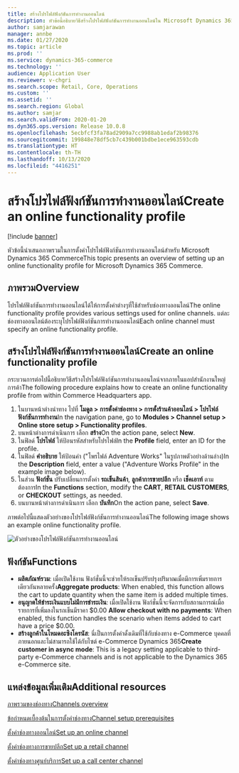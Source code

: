 ```yaml
---
title: สร้างโปรไฟล์ฟังก์ชันการทำงานออนไลน์
description: หัวข้อนี้อธิบายวิธีสร้างโปรไฟล์ฟังก์ชันการทำงานออนไลน์ใน Microsoft Dynamics 365 Commerce
author: samjarawan
manager: annbe
ms.date: 01/27/2020
ms.topic: article
ms.prod: ''
ms.service: dynamics-365-commerce
ms.technology: ''
audience: Application User
ms.reviewer: v-chgri
ms.search.scope: Retail, Core, Operations
ms.custom: ''
ms.assetid: ''
ms.search.region: Global
ms.author: samjar
ms.search.validFrom: 2020-01-20
ms.dyn365.ops.version: Release 10.0.8
ms.openlocfilehash: 5ecbfcf3fa78ad2909a7cc9988ab1edaf2b98376
ms.sourcegitcommit: 199848e78df5cb7c439b001bdbe1ece963593cdb
ms.translationtype: HT
ms.contentlocale: th-TH
ms.lasthandoff: 10/13/2020
ms.locfileid: "4416251"
---
```

# <a name="create-an-online-functionality-profile"></a><span data-ttu-id="aa1fd-103">สร้างโปรไฟล์ฟังก์ชันการทำงานออนไลน์</span><span class="sxs-lookup"><span data-stu-id="aa1fd-103">Create an online functionality profile</span></span>


[!include [banner](includes/banner.md)]

<span data-ttu-id="aa1fd-104">หัวข้อนี้นำเสนอภาพรวมในการตั้งค่าโปรไฟล์ฟังก์ชันการทำงานออนไลน์สำหรับ Microsoft Dynamics 365 Commerce</span><span class="sxs-lookup"><span data-stu-id="aa1fd-104">This topic presents an overview of setting up an online functionality profile for Microsoft Dynamics 365 Commerce.</span></span>

## <a name="overview"></a><span data-ttu-id="aa1fd-105">ภาพรวม</span><span class="sxs-lookup"><span data-stu-id="aa1fd-105">Overview</span></span>

<span data-ttu-id="aa1fd-106">โปรไฟล์ฟังก์ชันการทำงานออนไลน์ได้ให้การตั้งค่าต่างๆที่ใช้สำหรับช่องทางออนไลน์</span><span class="sxs-lookup"><span data-stu-id="aa1fd-106">The online functionality profile provides various settings used for online channels.</span></span> <span data-ttu-id="aa1fd-107">แต่ละช่องทางออนไลน์ต้องระบุโปรไฟล์ฟังก์ชันการทำงานออนไลน์</span><span class="sxs-lookup"><span data-stu-id="aa1fd-107">Each online channel must specify an online functionality profile.</span></span>

## <a name="create-an-online-functionality-profile"></a><span data-ttu-id="aa1fd-108">สร้างโปรไฟล์ฟังก์ชันการทำงานออนไลน์</span><span class="sxs-lookup"><span data-stu-id="aa1fd-108">Create an online functionality profile</span></span>

<span data-ttu-id="aa1fd-109">กระบวนการต่อไปนี้อธิบายวิธีสร้างโปรไฟล์ฟังก์ชันการทำงานออนไลน์จากภายในแอปสำนักงานใหญ่การค้า</span><span class="sxs-lookup"><span data-stu-id="aa1fd-109">The following procedure explains how to create an online functionality profile from within Commerce Headquarters app.</span></span>

1. <span data-ttu-id="aa1fd-110">ในบานหน้าต่างนำทาง ไปที่ **โมดูล \> การตั้งค่าช่องทาง \> การตั้งร้านค้าออนไลน์ \> โปรไฟล์ฟังก์ชันการทำงาน**</span><span class="sxs-lookup"><span data-stu-id="aa1fd-110">In the navigation pane, go to **Modules \> Channel setup \> Online store setup \> Functionality profiles**.</span></span>
1. <span data-ttu-id="aa1fd-111">บนหน้าต่างการดำเนินการ เลือก **สร้าง**</span><span class="sxs-lookup"><span data-stu-id="aa1fd-111">On the action pane, select **New**.</span></span>
1. <span data-ttu-id="aa1fd-112">ในฟิลด์ **โปรไฟล์** ให้ป้อนรหัสสำหรับโปรไฟล์</span><span class="sxs-lookup"><span data-stu-id="aa1fd-112">In the **Profile** field, enter an ID for the profile.</span></span>
1. <span data-ttu-id="aa1fd-113">ในฟิลด์ **คำอธิบาย** ให้ป้อนค่า ("โพรไฟล์ Adventure Works" ในรูปภาพตัวอย่างด้านล่าง)</span><span class="sxs-lookup"><span data-stu-id="aa1fd-113">In the **Description** field, enter a value ("Adventure Works Profile" in the example image below).</span></span>
1. <span data-ttu-id="aa1fd-114">ในส่วน **ฟังก์ชั่น** ปรับเปลี่ยนการตั้งค่า **รถเข็นสินค้า**, **ลูกค้าการขายปลีก** หรือ **เช็คเอาท์** ตามต้องการ</span><span class="sxs-lookup"><span data-stu-id="aa1fd-114">In the **Functions** section, modify the **CART**, **RETAIL CUSTOMERS**, or **CHECKOUT** settings, as needed.</span></span>
1. <span data-ttu-id="aa1fd-115">บนบานหน้าต่างการดำเนินการ เลือก **บันทึก**</span><span class="sxs-lookup"><span data-stu-id="aa1fd-115">On the action pane, select **Save**.</span></span>

<span data-ttu-id="aa1fd-116">ภาพต่อไปนี้แสดงตัวอย่างของโปรไฟล์ฟังก์ชันการทำงานออนไลน์</span><span class="sxs-lookup"><span data-stu-id="aa1fd-116">The following image shows an example online functionality profile.</span></span>
  
![ตัวอย่างของโปรไฟล์ฟังก์ชันการทำงานออนไลน์](media/online-functionality-profile.png)

## <a name="functions"></a><span data-ttu-id="aa1fd-118">ฟังก์ชัน</span><span class="sxs-lookup"><span data-stu-id="aa1fd-118">Functions</span></span>

- <span data-ttu-id="aa1fd-119">**ผลิตภัณฑ์รวม**: เมื่อเปิดใช้งาน ฟังก์ชั่นนี้จะช่วยให้รถเข็นปรับปรุงปริมาณเมื่อมีการเพิ่มรายการเดียวกันหลายครั้ง</span><span class="sxs-lookup"><span data-stu-id="aa1fd-119">**Aggregate products**: When enabled, this function allows the cart to update quantity when the same item is added multiple times.</span></span>
- <span data-ttu-id="aa1fd-120">**อนุญาตให้ชำระเงินแบบไม่มีการชำระเงิน**: เมื่อเปิดใช้งาน ฟังก์ชั่นนี้จะจัดการกับสถานการณ์เมื่อรายการที่เพิ่มลงในรถเข็นมีราคา $0.00 </span><span class="sxs-lookup"><span data-stu-id="aa1fd-120">**Allow checkout with no payments**: When enabled, this function handles the scenario when items added to cart have a price $0.00.</span></span>
- <span data-ttu-id="aa1fd-121">**สร้างลูกค้าในโหมดอะซิงโครนัส**: นี่เป็นการตั้งค่าดั้งเดิมที่ใช้กับช่องทาง e-Commerce บุคคลที่ภายนอกและไม่สามารถใช้ได้กับไซต์ e-Commerce Dynamics 365</span><span class="sxs-lookup"><span data-stu-id="aa1fd-121">**Create customer in async mode**: This is a legacy setting applicable to third-party e-Commerce channels and is not applicable to the Dynamics 365 e-Commerce site.</span></span>

## <a name="additional-resources"></a><span data-ttu-id="aa1fd-122">แหล่งข้อมูลเพิ่มเติม</span><span class="sxs-lookup"><span data-stu-id="aa1fd-122">Additional resources</span></span>

[<span data-ttu-id="aa1fd-123">ภาพรวมของช่องทาง</span><span class="sxs-lookup"><span data-stu-id="aa1fd-123">Channels overview</span></span>](channels-overview.md)

[<span data-ttu-id="aa1fd-124">ข้อกำหนดเบื้องต้นในการตั้งค่าช่องทาง</span><span class="sxs-lookup"><span data-stu-id="aa1fd-124">Channel setup prerequisites</span></span>](channels-prerequisites.md)

[<span data-ttu-id="aa1fd-125">ตั้งค่าช่องทางออนไลน์</span><span class="sxs-lookup"><span data-stu-id="aa1fd-125">Set up an online channel</span></span>](channel-setup-online.md)

[<span data-ttu-id="aa1fd-126">ตั้งค่าช่องทางการขายปลีก</span><span class="sxs-lookup"><span data-stu-id="aa1fd-126">Set up a retail channel</span></span>](channel-setup-retail.md)

[<span data-ttu-id="aa1fd-127">ตั้งค่าช่องทางศูนย์บริการ</span><span class="sxs-lookup"><span data-stu-id="aa1fd-127">Set up a call center channel</span></span>](channel-setup-callcenter.md)
